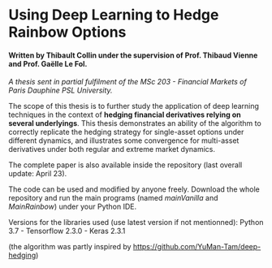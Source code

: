 # Using Deep Learning to Hedge Rainbow Options

#### Written by Thibault Collin under the supervision of Prof. Thibaud Vienne and Prof. Gaëlle Le Fol.

*A thesis sent in partial fulfilment of the MSc 203 - Financial Markets of Paris Dauphine PSL University.*

The scope of this thesis is to further study the application of deep learning techniques in the context of **hedging financial derivatives relying on several underlyings**. This thesis demonstrates an ability of the algorithm to correctly replicate the hedging strategy for single-asset options under different dynamics, and illustrates some convergence for multi-asset derivatives under both regular and extreme market dynamics.

The complete paper is also available inside the repository (last overall update: April 23).

The code can be used and modified by anyone freely. Download the whole repository and run the main programs (named *mainVanilla* and *MainRainbow*) under your Python IDE.

Versions for the libraries used (use latest version if not mentionned): Python 3.7 - Tensorflow 2.3.0 - Keras 2.3.1

(the algorithm was partly inspired by https://github.com/YuMan-Tam/deep-hedging)
